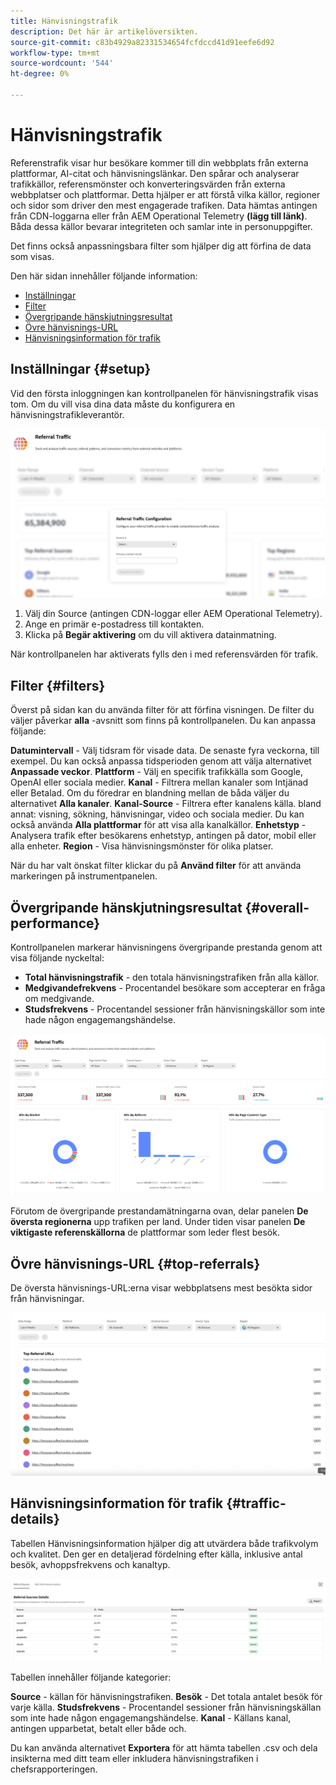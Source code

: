 ```yaml
---
title: Hänvisningstrafik
description: Det här är artikelöversikten.
source-git-commit: c83b4929a82331534654fcfdccd41d91eefe6d92
workflow-type: tm+mt
source-wordcount: '544'
ht-degree: 0%

---
```



# Hänvisningstrafik

Referenstrafik visar hur besökare kommer till din webbplats från externa plattformar, AI-citat och hänvisningslänkar. Den spårar och analyserar trafikkällor, referensmönster och konverteringsvärden från externa webbplatser och plattformar. Detta hjälper er att förstå vilka källor, regioner och sidor som driver den mest engagerade trafiken. Data hämtas antingen från CDN-loggarna eller från AEM Operational Telemetry **(lägg till länk)**. Båda dessa källor bevarar integriteten och samlar inte in personuppgifter.

Det finns också anpassningsbara filter som hjälper dig att förfina de data som visas.

Den här sidan innehåller följande information:

* [Inställningar](#setup)
* [Filter](#filters)
* [Övergripande hänskjutningsresultat](#overall-performance)
* [Övre hänvisnings-URL](#top-referrals)
* [Hänvisningsinformation för trafik](#traffic-details)

## Inställningar {#setup}

Vid den första inloggningen kan kontrollpanelen för hänvisningstrafik visas tom. Om du vill visa dina data måste du konfigurera en hänvisningstrafikleverantör.

![Inställningar för hänskjutning](/help/dashboards/assets/referral-setup.png)

1. Välj din Source (antingen CDN-loggar eller AEM Operational Telemetry).
2. Ange en primär e-postadress till kontakten.
3. Klicka på **Begär aktivering** om du vill aktivera datainmatning.

När kontrollpanelen har aktiverats fylls den i med referensvärden för trafik.

## Filter {#filters}

Överst på sidan kan du använda filter för att förfina visningen. De filter du väljer påverkar **alla** -avsnitt som finns på kontrollpanelen. Du kan anpassa följande:

**Datumintervall** - Välj tidsram för visade data. De senaste fyra veckorna, till exempel. Du kan också anpassa tidsperioden genom att välja alternativet **Anpassade veckor**.
**Plattform** - Välj en specifik trafikkälla som Google, OpenAI eller sociala medier.
**Kanal** - Filtrera mellan kanaler som Intjänad eller Betalad. Om du föredrar en blandning mellan de båda väljer du alternativet **Alla kanaler**.
**Kanal-Source** - Filtrera efter kanalens källa. bland annat: visning, sökning, hänvisningar, video och sociala medier. Du kan också använda **Alla plattformar** för att visa alla kanalkällor.
**Enhetstyp** - Analysera trafik efter besökarens enhetstyp, antingen på dator, mobil eller alla enheter.
**Region** - Visa hänvisningsmönster för olika platser.

När du har valt önskat filter klickar du på **Använd filter** för att använda markeringen på instrumentpanelen.

## Övergripande hänskjutningsresultat {#overall-performance}

Kontrollpanelen markerar hänvisningens övergripande prestanda genom att visa följande nyckeltal:

* **Total hänvisningstrafik** - den totala hänvisningstrafiken från alla källor.
* **Medgivandefrekvens** - Procentandel besökare som accepterar en fråga om medgivande.
* **Studsfrekvens** - Procentandel sessioner från hänvisningskällor som inte hade någon engagemangshändelse.

![Referenssida](/help/dashboards/assets/referral-traffic.png)

Förutom de övergripande prestandamätningarna ovan, delar panelen **De översta regionerna** upp trafiken per land. Under tiden visar panelen **De viktigaste referenskällorna** de plattformar som leder flest besök.

## Övre hänvisnings-URL {#top-referrals}

De översta hänvisnings-URL:erna visar webbplatsens mest besökta sidor från hänvisningar.

![URL:er för översta referensen](/help/dashboards/assets/top-url.png)

## Hänvisningsinformation för trafik {#traffic-details}

Tabellen Hänvisningsinformation hjälper dig att utvärdera både trafikvolym och kvalitet. Den ger en detaljerad fördelning efter källa, inklusive antal besök, avhoppsfrekvens och kanaltyp.

![Information om hänvisningstrafik](/help/dashboards/assets/traffic-details.png)

Tabellen innehåller följande kategorier:

**Source** - källan för hänvisningstrafiken.
**Besök** - Det totala antalet besök för varje källa.
**Studsfrekvens** - Procentandel sessioner från hänvisningskällan som inte hade någon engagemangshändelse.
**Kanal** - Källans kanal, antingen upparbetat, betalt eller både och.

Du kan använda alternativet **Exportera** för att hämta tabellen .csv och dela insikterna med ditt team eller inkludera hänvisningstrafiken i chefsrapporteringen.
